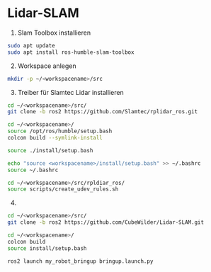 # Lidar-SLAM

1. Slam Toolbox installieren

  ```bash
  sudo apt update
  sudo apt install ros-humble-slam-toolbox
  ```
2. Workspace anlegen

  ```bash
  mkdir -p ~/<workspacename>/src
  ```

3. Treiber für Slamtec Lidar installieren

  ```bash
  cd ~/<workspacename>/src/
  git clone -b ros2 https://github.com/Slamtec/rplidar_ros.git
  ```

  ```bash
  cd ~/<workspacename>/
  source /opt/ros/humble/setup.bash
  colcon build --symlink-install
  ```

  ```bash
  source ./install/setup.bash
  ```  

  ```bash
  echo "source <workspacename>/install/setup.bash" >> ~/.bashrc
  source ~/.bashrc
  ```

  ```bash
  cd ~/<workspacename>/src/rpldiar_ros/
  source scripts/create_udev_rules.sh
  ```

4. 

  ```bash
  cd ~/<workspacename>/src/
  git clone -b ros2 https://github.com/CubeWilder/Lidar-SLAM.git
  ```

  ```bash
  cd ~/<workspacename>/
  colcon build
  source install/setup.bash
  ```

  ```bash
  ros2 launch my_robot_bringup bringup.launch.py
  ```

